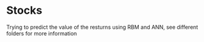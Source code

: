# Stocks

Trying to predict the value of the resturns using RBM and ANN, see different folders for more information
